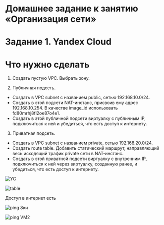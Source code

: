 # Домашнее задание к занятию «Организация сети»

# Задание 1. Yandex Cloud
# Что нужно сделать

1) Создать пустую VPC. Выбрать зону.

2) Публичная подсеть.

- Создать в VPC subnet с названием public, сетью 192.168.10.0/24.
- Создать в этой подсети NAT-инстанс, присвоив ему адрес 192.168.10.254. В качестве image_id использовать fd80mrhj8fl2oe87o4e1.
- Создать в этой публичной подсети виртуалку с публичным IP, подключиться к ней и убедиться, что есть доступ к интернету.

3) Приватная подсеть.

- Создать в VPC subnet с названием private, сетью 192.168.20.0/24.
- Создать route table. Добавить статический маршрут, направляющий весь исходящий трафик private сети в NAT-инстанс.
- Создать в этой приватной подсети виртуалку с внутренним IP, подключиться к ней через виртуалку, созданную ранее, и убедиться, что есть доступ к интернету.

![YC](https://github.com/user-attachments/assets/d1db3522-a358-45f9-8a70-ccc2db99d5fc)

![table](https://github.com/user-attachments/assets/375e655a-9547-4c82-94af-6099981aca78)

Доступ в интернет есть

![ping 8ки](https://github.com/user-attachments/assets/9c6d48f6-248d-46b2-8d1f-8e928b0f2ac6)


![ping VM2](https://github.com/user-attachments/assets/53ae8279-beda-4d66-85dc-5568ada15165)



